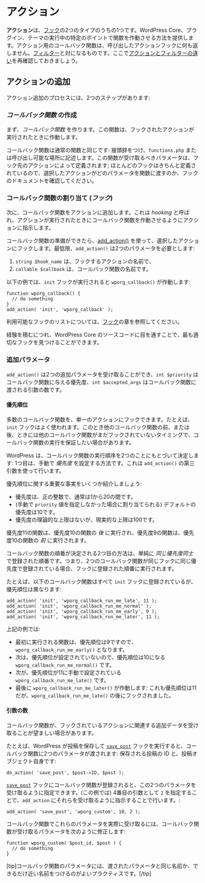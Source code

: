 <!-- 
# Actions
 -->
# アクション

<!-- 
**Actions** are one of the two types of [Hooks](https://developer.wordpress.org/plugins/hooks/). They provide a way for running a function at a specific point in the execution of WordPress Core, plugins, and themes. Callback functions for an Action do not return anything back to the calling Action hook. They are the counterpart to [Filters](https://developer.wordpress.org/plugins/hooks/filters/). Here is a refresher of [the difference between actions and filters](https://developer.wordpress.org/plugins/hooks/#actions-vs-filters).
 -->
**アクション**は、[フック](https://developer.wordpress.org/plugins/hooks/)の2つのタイプのうちの1つです。WordPress Core、プラグイン、テーマの実行中の特定のポイントで関数を作動させる方法を提供します。アクション用のコールバック関数は、呼び出したアクションフックに何も返しません。[フィルター](https://developer.wordpress.org/plugins/hooks/filters/)と対になるものです。ここで[アクションとフィルターの違い](https://developer.wordpress.org/plugins/hooks/#actions-vs-filters)を再確認しておきましょう。

<!-- 
## Adding an Action
 -->
## アクションの追加

<!-- 
The process of adding an action includes two steps:
 -->
アクション追加のプロセスには、2つのステップがあります:

<!-- 
### Create a _callback function_
 -->
### _コールバック関数_ の作成

<!-- 
First, create a _callback function_. This function will be run when the action it is hooked to is run.
 -->
まず、_コールバック関数_ を作ります。この関数は、フックされたアクションが実行されたときに作動します。

<!-- 
The callback function is just like a normal function: it should be prefixed, and it should be in `functions.php` or somewhere callable. The parameters it should accept will be defined by the action you are hooking to; most hooks are well defined, so review the hooks docs to see what parameters the action you have selected will pass to your function.
 -->
コールバック関数は通常の関数と同じです: 接頭辞をつけ、`functions.php` または呼び出し可能な場所に記述します。この関数が受け取るべきパラメータは、フック先のアクションによって定義されます; ほとんどのフックはきちんと定義されているので、選択したアクションがどのパラメータを関数に渡すのか、フックのドキュメントを確認してください。

<!-- 
### Assign (_hook_) your callback function
 -->
### コールバック関数の割り当て (_フック_)

<!-- 
Second, add your callback function to the action. This is called _hooking_ and tells the action to run your callback function when the action is run.
 -->
次に、コールバック関数をアクションに追加します。これは _hooking_ と呼ばれ、アクションが実行されたときにコールバック関数を作動させるようにアクションに指示します。

<!-- 
When your callback function is ready, use [add_action()](https://developer.wordpress.org/reference/functions/add_action/) to hook it to the action you have selected. At a minimum, `add_action()` requires two parameters:
 -->
コールバック関数の準備ができたら、[add_action()](https://developer.wordpress.org/reference/functions/add_action/) を使って、選択したアクションにフックします。最低限、`add_action()` は2つのパラメータを必要とします:

<!-- 
1. `string $hook_name` which is the name of the action you're hooking to, and
2. `callable $callback` the name of your callback function.
 -->
1. `string $hook_name` は、フックするアクションの名前で、
2. `callable $callback` は、コールバック関数の名前です。

<!-- 
The example below will run `wporg_callback()` when the `init` hook is executed:
 -->
以下の例では、`init` フックが実行されると `wporg_callback()` が作動します:

```
function wporg_callback() {
  // do something
}
add_action( 'init', 'wporg_callback' );
```

<!-- 
You can refer to the [Hooks](https://developer.wordpress.org/plugins/hooks/) chapter for a list of available hooks.
 -->
利用可能なフックのリストについては、[フック](https://developer.wordpress.org/plugins/hooks/)の章を参照してください。

<!-- 
As you gain more experience, looking through WordPress Core source code will allow you to find the most appropriate hook.
 -->
経験を積むにつれ、WordPress Core のソースコードに目を通すことで、最も適切なフックを見つけることができます。

<!-- 
### Additional Parameters
 -->
### 追加パラメータ

<!-- 
`add_action()` can accept two additional parameters, `int $priority` for the priority given to the callback function, and `int $accepted_args` for the number of arguments that will be passed to the callback function.
 -->
`add_action()` は2つの追加パラメータを受け取ることができ、`int $priority` はコールバック関数に与える優先度、`int $accepted_args` はコールバック関数に渡される引数の数です。

<!-- 
#### Priority
 -->
#### 優先順位

<!-- 
Many callback functions can be hooked to a single action. The `init` hook for example gets a lot of use. There may be cases where you need to ensure that your callback function runs before or after other callback functions, even when those other functions may not yet have been hooked.
 -->
多数のコールバック関数を、単一のアクションにフックできます。たとえば、`init` フックはよく使われます。このとき他のコールバック関数の前、または後、ときには他のコールバック関数がまだフックされていないタイミングで、コールバック関数の実行を保証したい場合があります。

<!-- 
WordPress determines the order that callback functions are run based on two things: The first way is by manually setting the _priority_. This is done using the third argument to `add_action()`.
 -->
WordPress は、コールバック関数の実行順序を2つのことにもとづいて決定します: 1つ目は、手動で _優先度_ を設定する方法です。これは `add_action()` の第三引数を使って行います。

<!-- 
Here are some important facts about priorities:
 -->
優先順位に関する重要な事実をいくつか紹介しましょう:

<!-- 
- priorities are positive integers, typically between 1 and 20
- the default priority (meaning, the priority assigned when no `priority` value is manually supplied) is 10
- there is no theoretical upper limit on the priority value, but the realistic upper limit is 100
 -->
- 優先度は、正の整数で、通常は1から20の間です。
- (手動で `priority` 値を指定しなかった場合に割り当てられる) デフォルトの優先度は10です。
- 優先度の理論的な上限はないが、現実的な上限は100です。

<!-- 
A function with a priority of 11 will run _after_ a function with a priority of 10; and a function with a priority of 9 will run _before_ a function with a priority of 10.
 -->
優先度11の関数は、優先度10の関数の _後_ に実行され、優先度9の関数は、優先度10の関数の _前_ に実行されます。

<!-- 
The second way that callback function order is determined is simply by the order in which it was registered _within the same priority value_. So if two callback functions are registered for the same hook with the same priority, they will be run in the order that they were registered to the hook.
 -->
コールバック関数の順番が決定される2つ目の方法は、単純に _同じ優先度同士_ で登録された順番です。つまり、2つのコールバック関数が同じフックに同じ優先度で登録されている場合、フックに登録された順番に実行されます。

<!-- 
For example, the following callback functions are all registered to the `init` hook, but with different priorities:
 -->
たとえば、以下のコールバック関数はすべて `init` フックに登録されているが、優先順位は異なります:

```
add_action( 'init', 'wporg_callback_run_me_late', 11 );
add_action( 'init', 'wporg_callback_run_me_normal' );
add_action( 'init', 'wporg_callback_run_me_early', 9 );
add_action( 'init', 'wporg_callback_run_me_later', 11 );
```

<!-- 
In the example above:
 -->
上記の例では:

<!-- 
- The first function run will be `wporg_callback_run_me_early()`, because it has a manual priority of 9
- Next, `wporg_callback_run_me_normal(),` because it has no priority set and so its priority is 10
- Next, `wporg_callback_run_me_late()` is run because it has a manual priority of 11
- Finally, `wporg_callback_run_me_later()` is run: it also has a priority of 11, but it was hooked after `wporg_callback_run_me_late()`.
 -->
- 最初に実行される関数は、優先順位は9ですので、`wporg_callback_run_me_early()` となります。
- 次は、優先順位が設定されていないので、優先順位は10になる `wporg_callback_run_me_normal()` です。
- 次が、優先順位が11に手動で設定されている `wporg_callback_run_me_late()` です。
- 最後に `wporg_callback_run_me_later()` が作動します: これも優先順位は11だが、`wporg_callback_run_me_late()` の後にフックされました。

<!-- 
#### Number of Arguments
 -->
#### 引数の数

<!-- 
Sometimes it's desirable for a callback function to receive some extra data related to the action being hooked to.
 -->
コールバック関数が、フックされているアクションに関連する追加データを受け取ることが望ましい場合があります。

<!-- 
For example, when WordPress saves a post and runs the [`save_post`](https://developer.wordpress.org/reference/hooks/save_post/) hook, it passes two parameters to the callback function: the ID of the post being saved, and the post object itself:
 -->
たとえば、WordPress が投稿を保存して [`save_post`](https://developer.wordpress.org/reference/hooks/save_post/) フックを実行すると、コールバック関数に2つのパラメータが渡されます: 保存される投稿の ID と、投稿オブジェクト自身です:

```
do_action( 'save_post', $post->ID, $post );
```

<!-- 
When a callback function is registered for the [`save_post`](https://developer.wordpress.org/reference/hooks/save_post/) hook, it can specify that it wants to receive those two parameters. It does so by telling `add_action` to expect them by (in this case) putting `2` as the fourth argument:
 -->
[`save_post`](https://developer.wordpress.org/reference/hooks/save_post/) フックにコールバック関数が登録されると、この2つのパラメータを受け取るように指定できます。(この例では) 4番目の引数として `2` を指定することで、`add_action` にそれらを受け取るように指示することで行います。:

```
add_action( 'save_post', 'wporg_custom', 10, 2 );
```

<!-- 
In order to actually receive those parameters in your callback function, modify the parameters your callback function will accept, like this:
 -->
コールバック関数でこれらのパラメータを実際に受け取るには、コールバック関数が受け取るパラメータを次のように修正します:

```
function wporg_custom( $post_id, $post ) {
  // do something
}
```

<!-- 
[tip]]It's good practice to give your callback function parameters the same name as the passed parameters, or as close as you can.[/tip]
 -->
[tip]コールバック関数のパラメータには、渡されたパラメータと同じ名前か、できるだけ近い名前をつけるのがよいプラクティスです。[/tip]